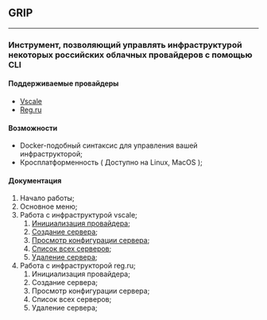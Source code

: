 ## GRIP
___
### Инструмент, позволяющий управлять инфраструктурой некоторых российских  облачных провайдеров c помощью CLI

#### Поддерживаемые провайдеры
- [Vscale](https://vds.selectel.ru/ru/ "VSCALE")
 - [Reg.ru](https://www.reg.ru "REG.RU")

#### Возможности
 - Docker-подобный синтаксис для управления вашей инфраструкторой;
 - Кросплатформенность ( Доступно на Linux, MacOS );

#### Документация
1. Начало работы;
2. Основное меню;
3. Работа с инфраструктурой vscale;
	1. [Инициализация провайдера](docs/vscale/init.md);
	2. [Создание сервера](docs/vscale/create);
	3. [Просмотр конфигурации сервера](docs/vscale/inspect);
	4. [Список всех серверов](docs/vscale/ls);
	5. [Удаление сервера](docs/vscale/rm);
4. Работа с инфраструкторой reg.ru;
	1. Инициализация провайдера;
	2. Создание сервера;
	3. Просмотр конфигурации сервера;
	4. Список всех серверов;
	5. Удаление сервера;